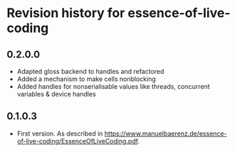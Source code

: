 # Revision history for essence-of-live-coding

## 0.2.0.0

* Adapted gloss backend to handles and refactored
* Added a mechanism to make cells nonblocking
* Added handles for nonserialisable values like threads, concurrent variables & device handles

## 0.1.0.3

* First version.
  As described in https://www.manuelbaerenz.de/essence-of-live-coding/EssenceOfLiveCoding.pdf.
